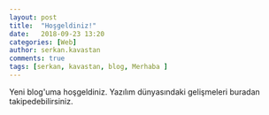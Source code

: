 ```yaml
---
layout: post
title:  "Hoşgeldiniz!"
date:   2018-09-23 13:20
categories: [Web]
author: serkan.kavastan
comments: true
tags: [serkan, kavastan, blog, Merhaba ]
---
```

Yeni blog'uma hoşgeldiniz. Yazılım dünyasındaki gelişmeleri buradan takipedebilirsiniz.
